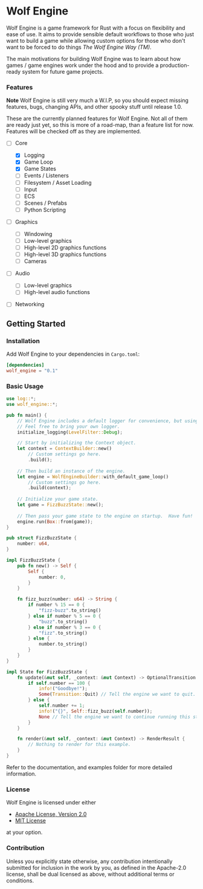 # Wolf Engine

Wolf Engine is a game framework for Rust with a focus on flexibility and ease of
use.   It aims to provide sensible default workflows to those who just want to 
build a game while allowing custom options for those who don't want to be forced
to do things *The Wolf Engine Way (TM)*.  

The main motivations for building Wolf Engine was to learn about how games / 
game engines work under the hood and to provide a production-ready system for 
future game projects.

### Features

**Note**  Wolf Engine is still very much a W.I.P, so you should expect missing
features, bugs, changing APIs, and other spooky stuff until release 1.0.

These are the currently planned features for Wolf Engine.  Not all of them are
ready just yet, so this is more of a road-map, than a feature list for now. 
Features will be checked off as they are implemented.

- [ ] Core
  - [x] Logging
  - [x] Game Loop
  - [x] Game States
  - [ ] Events / Listeners
  - [ ] Filesystem / Asset Loading
  - [ ] Input
  - [ ] ECS
  - [ ] Scenes / Prefabs
  - [ ] Python Scripting
- [ ] Graphics
  - [ ] Windowing
  - [ ] Low-level graphics 
  - [ ] High-level 2D graphics functions
  - [ ] High-level 3D graphics functions
  - [ ] Cameras
- [ ] Audio
  - [ ] Low-level graphics
  - [ ] High-level audio functions
- [ ] Networking


## Getting Started

### Installation

Add Wolf Engine to your dependencies in `Cargo.toml`:

```TOML
[dependencies]
wolf_engine = "0.1"
```

### Basic Usage 

``` Rust
use log::*;
use wolf_engine::*;

pub fn main() {
    // Wolf Engine includes a default logger for convenience, but using it is optional.
    // Feel free to bring your own logger.
    initialize_logging(LevelFilter::Debug);

    // Start by initializing the Context object.
    let context = ContextBuilder::new()
        // Custom settings go here.
        .build();
    
    // Then build an instance of the engine.
    let engine = WolfEngineBuilder::with_default_game_loop()
        // Custom settings go here.
        .build(context);
    
    // Initialize your game state.
    let game = FizzBuzzState::new();
    
    // Then pass your game state to the engine on startup.  Have fun! 
    engine.run(Box::from(game));
}

pub struct FizzBuzzState {
    number: u64,
}

impl FizzBuzzState {
    pub fn new() -> Self {
        Self {
            number: 0,
        }
    }

    fn fizz_buzz(number: u64) -> String {
        if number % 15 == 0 {
            "fizz-buzz".to_string()
        } else if number % 5 == 0 {
            "buzz".to_string()
        } else if number % 3 == 0 {
            "fizz".to_string()
        } else {
            number.to_string()
        }
    }
}

impl State for FizzBuzzState {
    fn update(&mut self, _context: &mut Context) -> OptionalTransition {
        if self.number == 100 {
            info!("Goodbye!");
            Some(Transition::Quit) // Tell the engine we want to quit.
        } else {
            self.number += 1;
            info!("{}", Self::fizz_buzz(self.number));
            None // Tell the engine we want to continue running this state.
        }
    }

    fn render(&mut self, _context: &mut Context) -> RenderResult {
        // Nothing to render for this example. 
    }
}
```

Refer to the documentation, and examples folder for more detailed information.

### License

Wolf Engine is licensed under either 

- [Apache License, Version 2.0](LICENSE-APACHE)
- [MIT License](LICENSE-MIT)

at your option.

### Contribution

Unless you explicitly state otherwise, any contribution intentionally submitted
for inclusion in the work by you, as defined in the Apache-2.0 license, shall
be dual licensed as above, without additional terms or conditions.

